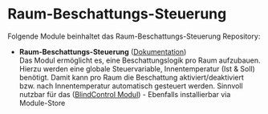 # Raum-Beschattungs-Steuerung

Folgende Module beinhaltet das Raum-Beschattungs-Steuerung Repository:

- __Raum-Beschattungs-Steuerung__ ([Dokumentation](https://github.com/migodev/MotionDetectionController/blob/master/ShadowingController/README.md))  
	Das Modul ermöglicht es, eine Beschattungslogik pro Raum aufzubauen. Hierzu werden eine globale Steuervariable, Innentemperatur (Ist & Soll) benötigt.
	Damit kann pro Raum die Beschattung aktiviert/deaktiviert bzw. nach Innentemperatur automatisch gesteuert werden.
	Sinnvoll nutzbar für das ([BlindControl Modul](https://github.com/bumaas/BlindControl)) - Ebenfalls installierbar via Module-Store